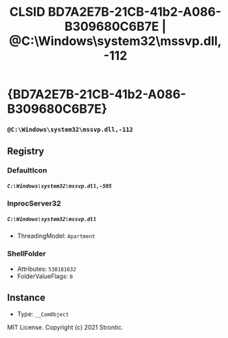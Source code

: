 ﻿---
title: "CLSID BD7A2E7B-21CB-41b2-A086-B309680C6B7E | @C:\\Windows\\system32\\mssvp.dll,-112"
excerpt: What is COM-Object CLSID BD7A2E7B-21CB-41b2-A086-B309680C6B7E?
---

# {BD7A2E7B-21CB-41b2-A086-B309680C6B7E}

### `@C:\Windows\system32\mssvp.dll,-112`

## Registry


### DefaultIcon

##### `C:\Windows\system32\mssvp.dll,-505`

### InprocServer32

##### `C:\Windows\system32\mssvp.dll`
* ThreadingModel: `Apartment`

### ShellFolder

* Attributes: `538181632`
* FolderValueFlags: `0`

## Instance

* Type: `__ComObject`

MIT License. Copyright (c) 2021 Strontic.


